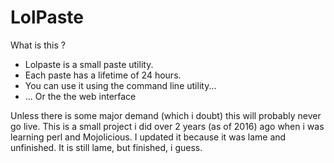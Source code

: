 # LolPaste

What is this ?
* Lolpaste is a small paste utility.
* Each paste has a lifetime of 24 hours.
* You can use it using the command line utility...
* ... Or the the web interface

Unless there is some major demand (which i doubt) this will probably never go live. 
This is a small project i did over 2 years (as of 2016) ago when i was learning perl and Mojolicious. I updated
it because it was lame and unfinished. It is still lame, but finished, i guess.  
